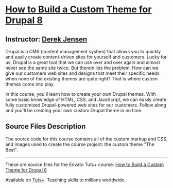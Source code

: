 # [How to Build a Custom Theme for Drupal 8][published url]
## Instructor: [Derek Jensen][instructor url]


Drupal is a CMS (content management system) that allows you to quickly and easily create content-driven sites for yourself and customers. Lucky for us, Drupal is a great tool that we can use over and over again and almost never see the same site twice. But therein lies the problem. How can we give our customers web sites and designs that meet their specific needs when none of the existing themes are quite right? That is where custom themes come into play.

In this course, you'll learn how to create your own Drupal themes. With some basic knowledge of HTML, CSS, and JavaScript, we can easily create fully customized Drupal-powered web sites for our customers. Follow along and you'll be creating your own custom Drupal theme in no time.


## Source Files Description

The source code for this course contains all of the custom markup and CSS, and images used to create the course project: the custom theme "The Best".

------

These are source files for the Envato Tuts+ course: [How to Build a Custom Theme for Drupal 8][published url]

Available on [Tuts+](https://tutsplus.com). Teaching skills to millions worldwide.

[published url]: https://code.tutsplus.com/courses/how-to-build-a-custom-theme-for-drupal-8
[instructor url]: https://tutsplus.com/authors/derek-jensen
